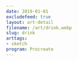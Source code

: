 ```yaml
---
date: 2019-01-01
excludefeed: true
layout: art-detail
filename: /art/drink.webp
slug: drink
arttags:
- sketch
program: Procreate
---
```

